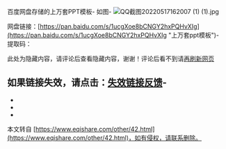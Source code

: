 百度网盘存储的上万套PPT模板-
如图-
![QQ截图20220517162007 (1) (1).jpg](https://www.eqishare.com/zb_users/upload/2022/05/202205171652775669605874.jpg "QQ截图20220517162007 (1) (1).jpg")

网盘链接：[https://pan.baidu.com/s/1ucgXoe8bCNGY2hxPQHvXIg](https://pan.baidu.com/s/1ucgXoe8bCNGY2hxPQHvXIg "上万套ppt模板")-
提取码：

此处为隐藏内容，请评论后查看隐藏内容，谢谢！评论后看不到请[再刷新网页](javascript:location.reload();)

如果链接失效，请点击：[失效链接反馈](https://www.eqishare.com/feedback.html "失效资源反馈")-
-
-

-

-

本文转自 [https://www.eqishare.com/other/42.html](https://www.eqishare.com/other/42.html)，如有侵权，请联系删除。